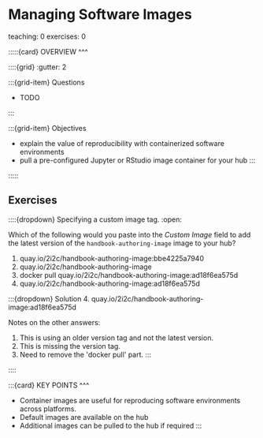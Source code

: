 # Managing Software Images

teaching: 0
exercises: 0

:::::{card} 
OVERVIEW
^^^

::::{grid}
:gutter: 2

:::{grid-item}
Questions

- TODO 

:::

:::{grid-item}
Objectives

- explain the value of reproducibility with containerized software environments
- pull a pre-configured Jupyter or RStudio image container for your hub
:::

:::::

## Exercises

::::{dropdown} Specifying a custom image tag.
:open:

Which of the following would you paste into the _Custom Image_ field to add the latest version of the `handbook-authoring-image` image to your hub?

1. quay.io/2i2c/handbook-authoring-image:bbe4225a7940
1. quay.io/2i2c/handbook-authoring-image
1. docker pull quay.io/2i2c/handbook-authoring-image:ad18f6ea575d
1. quay.io/2i2c/handbook-authoring-image:ad18f6ea575d

:::{dropdown} Solution
4. quay.io/2i2c/handbook-authoring-image:ad18f6ea575d

Notes on the other answers:

1. This is using an older version tag and not the latest version.
2. This is missing the version tag.
3. Need to remove the 'docker pull' part.
:::

::::

:::{card} 
KEY POINTS
^^^
- Container images are useful for reproducing software environments across platforms.
- Default images are available on the hub
- Additional images can be pulled to the hub if required
:::
